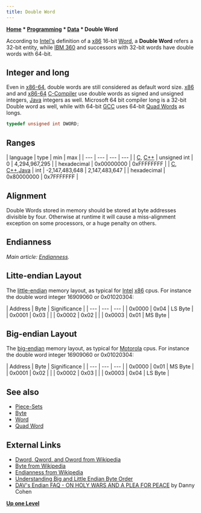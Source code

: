 ```yaml
---
title: Double Word
---
```

**[Home](Home "Home") * [Programming](Programming "Programming") * [Data](Data "Data") * Double Word**

According to [Intel's](Intel "Intel") definition of a [x86](X86 "X86") 16-bit [Word](Word "Word"), a **Double Word** refers a 32-bit entity, while [IBM 360](IBM_360 "IBM 360") and successors with 32-bit words have double words with 64-bit.

## Integer and long

Even in [x86-64](X86-64 "X86-64"), double words are still considered as default word size. [x86](X86 "X86") and and [x86-64](X86-64 "X86-64") [C-Compiler](index.php?title=C-Compiler&action=edit&redlink=1 "C-Compiler (page does not exist)") use double words as signed and unsigned integers, [Java](Java "Java") integers as well. Microsoft 64 bit compiler long is a 32-bit Double word as well, while with 64-bit [GCC](Free_Software_Foundation#GCC "Free Software Foundation") uses 64-bit [Quad Words](Quad_Word "Quad Word") as longs.

```C++
typedef unsigned int DWORD;

```

## Ranges

|  language
|  type
|  min
|  max
|
| --- | --- | --- | --- |
| [C](C "C"), [C++](Cpp "Cpp") |  unsigned int
|  0
|  4,294,967,295
|
|  hexadecimal
|  0x00000000
|  0xFFFFFFFF
|
| [C](C "C"), [C++](Cpp "Cpp"),[Java](Java "Java") |  int
|  -2,147,483,648
|  2,147,483,647
|
|  hexadecimal
|  0x80000000
|  0x7FFFFFFF
|

## Alignment

Double Words stored in memory should be stored at byte addresses divisible by four. Otherwise at runtime it will cause a miss-alignment exception on some processors, or a huge penalty on others.

## Endianness

*Main article: [Endianness](Endianness "Endianness").*

## Litte-endian Layout

The [little-endian](Little-endian "Little-endian") memory layout, as typical for [Intel](Intel "Intel") [x86](X86 "X86") cpus.
For instance the double word integer 16909060 or 0x01020304:

|  Address
|  Byte
|  Significance
|
| --- | --- | --- |
|  0x0000
|  0x04
|  LS Byte
|
|  0x0001
|  0x03
|  |
|  0x0002
|  0x02
|  |
|  0x0003
|  0x01
|  MS Byte
|

## Big-endian Layout

The [big-endian](Big-endian "Big-endian") memory layout, as typical for [Motorola](index.php?title=Motorola&action=edit&redlink=1 "Motorola (page does not exist)") cpus.
For instance the double word integer 16909060 or 0x01020304:

|  Address
|  Byte
|  Significance
|
| --- | --- | --- |
|  0x0000
|  0x01
|  MS Byte
|
|  0x0001
|  0x02
|  |
|  0x0002
|  0x03
|  |
|  0x0003
|  0x04
|  LS Byte
|

## See also

- [Piece-Sets](Piece-Sets "Piece-Sets")
- [Byte](Byte "Byte")
- [Word](Word "Word")
- [Quad Word](Quad_Word "Quad Word")

## External Links

- [Dword, Qword, and Oword from Wikipedia](https://en.wikipedia.org/wiki/Word_%28computer_science%29#Dword.2C_Qword.2C_and_Oword)
- [Byte from Wikipedia](https://en.wikipedia.org/wiki/Byte)
- [Endianness from Wikipedia](https://en.wikipedia.org/wiki/Endianness)
- [Understanding Big and Little Endian Byte Order](http://betterexplained.com/articles/understanding-big-and-little-endian-byte-order/)
- [DAV's Endian FAQ - ON HOLY WARS AND A PLEA FOR PEACE](http://www.rdrop.com/%7Ecary/html/endian_faq.html) by Danny Cohen

**[Up one Level](Data "Data")**


